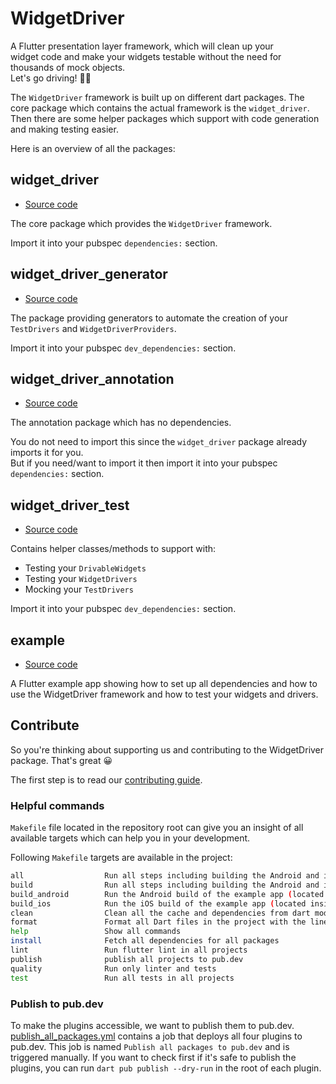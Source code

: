 # WidgetDriver

A Flutter presentation layer framework, which will clean up your  
widget code and make your widgets testable without the need for thousands of mock objects.  
Let's go driving! 🚙💨

The `WidgetDriver` framework is built up on different dart packages. The core package which contains the actual framework is the `widget_driver`. Then there are some helper packages which support with code generation and making testing easier.

Here is an overview of all the packages:

## widget_driver

- [Source code](widget_driver)

The core package which provides the `WidgetDriver` framework.

Import it into your pubspec `dependencies:` section.

## widget_driver_generator

- [Source code](widget_driver_generator)

The package providing generators to automate the creation of your `TestDrivers` and `WidgetDriverProviders`.

Import it into your pubspec `dev_dependencies:` section.

## widget_driver_annotation

- [Source code](widget_driver_annotation)

The annotation package which has no dependencies.  

You do not need to import this since the `widget_driver` package already imports it for you.  
But if you need/want to import it then import it into your pubspec `dependencies:` section.

## widget_driver_test

- [Source code](widget_driver_test)

Contains helper classes/methods to support with:

- Testing your `DrivableWidgets`
- Testing your `WidgetDrivers`
- Mocking your `TestDrivers`

Import it into your pubspec `dev_dependencies:` section.

## example

- [Source code](widget_driver/example)

A Flutter example app showing how to set up all dependencies and how to use the WidgetDriver framework and how to test your widgets and drivers.

## Contribute

So you're thinking about supporting us and contributing to the WidgetDriver package. That's great 😀

The first step is to read our [contributing guide](CONTRIBUTING.md).

### Helpful commands

`Makefile` file located in the repository root can give you an insight of all available targets which can help you in your development.

Following `Makefile` targets are available in the project:

```bash
all                  Run all steps including building the Android and iOS
build                Run all steps including building the Android and iOS example apps from the widget_driver project
build_android        Run the Android build of the example app (located inside `widget_driver/example`) without deploying to any device
build_ios            Run the iOS build of the example app (located inside `widget_driver/example`) without deploying to any device
clean                Clean all the cache and dependencies from dart modules.
format               Format all Dart files in the project with the line length set to 120
help                 Show all commands
install              Fetch all dependencies for all packages
lint                 Run flutter lint in all projects
publish              publish all projects to pub.dev
quality              Run only linter and tests
test                 Run all tests in all projects
```

### Publish to pub.dev

To make the plugins accessible, we want to publish them to pub.dev. [publish_all_packages.yml](.github/workflows/publish_all_packages.yml) contains a job that deploys all four plugins to pub.dev. This job is named `Publish all packages to pub.dev` and is triggered manually. If you want to check first if it's safe to publish the plugins, you can run `dart pub publish --dry-run` in the root of each plugin.  
